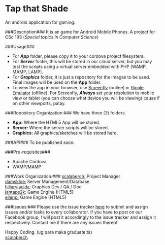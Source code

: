 Tap that Shade
========
An android application for gaming.

###Description###
It is an game for Android Mobile Phones. 
A project for CSc 193 (*Special topics in Computer Science*)

###Usage###
- For ***App*** folder, please copy it to your cordova project filesystem.
- For ***Server*** folder, this will be stored in our cloud server, but you may test the scripts using a virtual server embedded with PHP (WAMP, MAMP, LAMP).
- For ***Graphics*** folder, it is just a repository for the images to be used. Final images will be used on the **App** folder.
- To view the app in your browser, use [Screenfly](http://quirktools.com/screenfly/ "Screenfly") (online) or [Ripple Emulator](https://chrome.google.com/webstore/detail/ripple-emulator-beta/geelfhphabnejjhdalkjhgipohgpdnoc?hl=en "Google Chrome Store") (offline). For Screenfly, ***Always*** set your resolution to mobile view or tablet (you can choose what device you will be viewing) cause if on other viewports, patay.

###Repository Organization:###
We have three (3) folders.
- **App:** Where the HTML5 App will be stored.
- **Server:** Where the server scripts will be stored. 
- **Graphics:** All graphics/sketches will be stored here.

###API###
To be published soon.

###Pre-requisites###
- Apache Cordova
- WAMP/MAMP

###Work Organization:###
[scalaberch:](https://github.com/scalaberch "GitHub") Project Manager  
[damskhie:](https://github.com/damskhie "GitHub") Server Management/Database  
[hillarylacida:](https://github.com/hillarylacida "GitHub") Graphics Dev / QA / Doc  
[jantaps2k:](https://github.com/jantaps2k "GitHub") Game Engine (HTML5)  
[ellenp:](https://github.com/ellenp "GitHub") Game Engine (HTML5)  

###Issues:###
Please use the issue tracker [here](https://github.com/scalaberch/tapthatshade/issues "Issue Tracker") to submit and assign issues and/or tasks to every collaborator. If you have to post on our Facebook group, I will post it accordingly to the issue tracker and assign it respectively. Contact me if there are any issues thereof.
  
  
  
  
Happy Coding. (ug para maka graduate ta)  
[scalaberch](https://github.com/scalaberch "GitHub")
